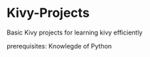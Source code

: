 # Kivy-Projects
Basic Kivy projects for learning kivy efficiently

prerequisites: Knowlegde of Python
